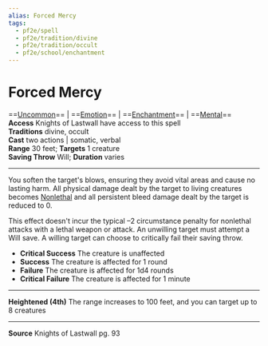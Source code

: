 ```yaml
---
alias: Forced Mercy 
tags:
  - pf2e/spell
  - pf2e/tradition/divine
  - pf2e/tradition/occult
  - pf2e/school/enchantment
---
```


# Forced Mercy

==[Uncommon](../../../Traits/Uncommon.md)== | ==[Emotion](../../../Traits/Emotion.md)== | ==[Enchantment](../../../Traits/Enchantment.md)== | ==[Mental](../../../Traits/Mental.md)==  
**Access** Knights of Lastwall have access to this spell  
**Traditions** divine, occult  
**Cast** two actions | somatic, verbal  
**Range** 30 feet; **Targets** 1 creature  
**Saving Throw** Will; **Duration** varies

---

You soften the target's blows, ensuring they avoid vital areas and cause no lasting harm. All physical damage dealt by the target to living creatures becomes [Nonlethal](../../../Traits/Nonlethal.md) and all persistent bleed damage dealt by the target is reduced to 0.

This effect doesn't incur the typical –2 circumstance penalty for nonlethal attacks with a lethal weapon or attack. An unwilling target must attempt a Will save. A willing target can choose to critically fail their saving throw.

- **Critical Success** The creature is unaffected
- **Success** The creature is affected for 1 round
- **Failure** The creature is affected for 1d4 rounds
- **Critical Failure** The creature is affected for 1 minute

---

**Heightened (4th)** The range increases to 100 feet, and you can target up to 8 creatures

---

**Source** Knights of Lastwall pg. 93
